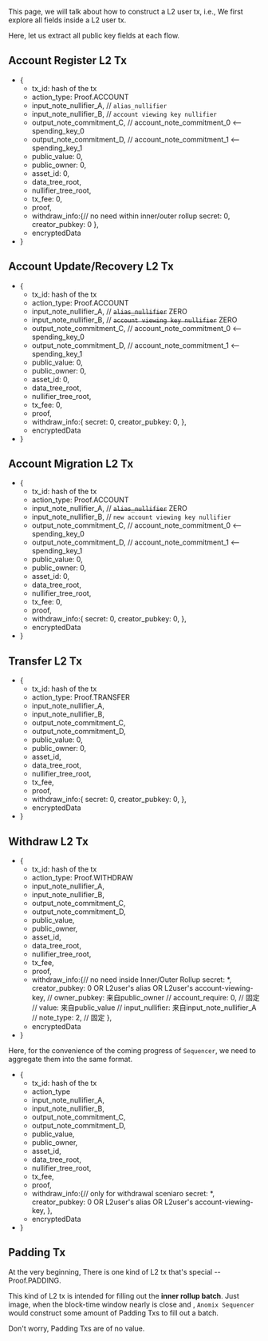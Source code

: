 This page, we will talk about how to construct a L2 user tx, i.e., We first explore all fields inside a L2 user tx.

Here, let us extract all public key fields at each flow.

## Account Register L2 Tx
* {
  * tx_id: hash of the tx
  * action_type: Proof.ACCOUNT
  * input_note_nullifier_A, // `alias_nullifier`
  * input_note_nullifier_B, // `account viewing key nullifier`
  * output_note_commitment_C, // account_note_commitment_0 <-- spending_key_0
  * output_note_commitment_D, // account_note_commitment_1 <-- spending_key_1
  * public_value: 0,
  * public_owner: 0, 
  * asset_id: 0,
  * data_tree_root,
  * nullifier_tree_root,
  * tx_fee: 0,
  * proof,
  * withdraw_info:{// no need within inner/outer rollup
      secret: 0, 
      creator_pubkey: 0
    },
  * encryptedData
* }

## Account Update/Recovery L2 Tx
* {
  * tx_id: hash of the tx
  * action_type: Proof.ACCOUNT
  * input_note_nullifier_A, // ~~`alias_nullifier`~~ ZERO
  * input_note_nullifier_B, // ~~`account viewing key nullifier`~~ ZERO
  * output_note_commitment_C, // account_note_commitment_0  <--  spending_key_0
  * output_note_commitment_D, // account_note_commitment_1  <--  spending_key_1
  * public_value: 0,
  * public_owner: 0,
  * asset_id: 0,
  * data_tree_root,
  * nullifier_tree_root,
  * tx_fee: 0,
  * proof,
  * withdraw_info:{
      secret: 0, 
      creator_pubkey: 0,
    },
  * encryptedData
* }

## Account Migration L2 Tx
* {
  * tx_id: hash of the tx
  * action_type: Proof.ACCOUNT
  * input_note_nullifier_A, // ~~`alias_nullifier`~~ ZERO
  * input_note_nullifier_B, // `new account viewing key nullifier`
  * output_note_commitment_C, // account_note_commitment_0  <--  spending_key_0
  * output_note_commitment_D, // account_note_commitment_1  <--  spending_key_1
  * public_value: 0,
  * public_owner: 0,
  * asset_id: 0,
  * data_tree_root,
  * nullifier_tree_root,
  * tx_fee: 0,
  * proof,
  * withdraw_info:{
      secret: 0, 
      creator_pubkey: 0,
    },
  * encryptedData
* }

## Transfer L2 Tx
* {
  * tx_id: hash of the tx
  * action_type: Proof.TRANSFER
  * input_note_nullifier_A,
  * input_note_nullifier_B,
  * output_note_commitment_C,
  * output_note_commitment_D,
  * public_value: 0,
  * public_owner: 0, 
  * asset_id,
  * data_tree_root,
  * nullifier_tree_root,
  * tx_fee,
  * proof,
  * withdraw_info:{
      secret: 0, 
      creator_pubkey: 0,
    },
  * encryptedData
* }

## Withdraw L2 Tx
* {
  * tx_id: hash of the tx
  * action_type: Proof.WITHDRAW
  * input_note_nullifier_A,
  * input_note_nullifier_B,
  * output_note_commitment_C,
  * output_note_commitment_D,
  * public_value,
  * public_owner,
  * asset_id,
  * data_tree_root,
  * nullifier_tree_root,
  * tx_fee,
  * proof,
  * withdraw_info:{// no need inside Inner/Outer Rollup
      secret: *, 
      creator_pubkey: 0 OR L2user's alias OR L2user's account-viewing-key,
      // owner_pubkey: 来自public_owner
      // account_require: 0, // 固定
      // value: 来自public_value
      // input_nullifier: 来自input_note_nullifier_A
      // note_type: 2, // 固定
    },
  * encryptedData
* }

Here, for the convenience of the coming progress of `Sequencer`, we need to aggregate them into the same format.
* {
  * tx_id: hash of the tx
  * action_type
  * input_note_nullifier_A,
  * input_note_nullifier_B,
  * output_note_commitment_C,
  * output_note_commitment_D,
  * public_value,
  * public_owner, 
  * asset_id,
  * data_tree_root,
  * nullifier_tree_root,
  * tx_fee,
  * proof,
  * withdraw_info:{// only for withdrawal sceniaro
      secret: *, 
      creator_pubkey: 0 OR L2user's alias OR L2user's account-viewing-key,
    },
  * encryptedData
* }


## Padding Tx
At the very beginning, There is one kind of L2 tx that's special -- Proof.PADDING.

This kind of L2 tx is intended for filling out the **inner rollup batch**. Just image, when the block-time window nearly is close and , `Anomix Sequencer` would construct some amount of Padding Txs to fill out a batch.

Don't worry, Padding Txs are of no value.
